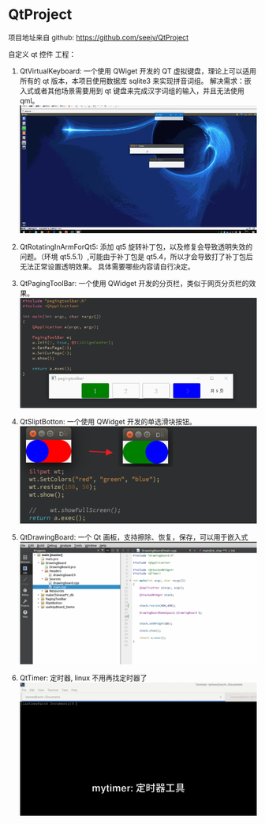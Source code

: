 # QtProject
项目地址来自 github: https://github.com/seejv/QtProject

自定义 qt 控件
工程：
1. QtVirtualKeyboard:
一个使用 QWiget 开发的 QT 虚拟键盘，理论上可以适用所有的 qt 版本，本项目使用数据库 sqlite3 来实现拼音词组。 解决需求：嵌入式或者其他场景需要用到 qt 键盘来完成汉字词组的输入，并且无法使用 qml。
![qt虚拟键盘演示](https://github.com/seejv/QtProject/blob/master/QtVirtualKeyboard/useKeyBoard_Demo/keyboard_show-how.gif)

2. QtRotatingInArmForQt5:
添加 qt5 旋转补丁包，以及修复会导致透明失效的问题。（环境 qt5.5.1）,可能由于补丁包是 qt5.4，所以才会导致打了补丁包后无法正常设置透明效果。
具体需要哪些内容请自行决定。

3. QtPagingToolBar: 
一个使用 QWidget 开发的分页栏，类似于网页分页栏的效果。
 ![qt分页栏演示](https://github.com/seejv/QtProject/blob/master/QtPagingToolBar/pagingtoolbar_show.gif)

4. QtSliptBotton: 
一个使用 QWidget 开发的单选滑块按钮。
 ![qt滑动按钮演示](https://github.com/seejv/QtProject/blob/master/QtSliptBotton/slipt_btn.png)

5. QtDrawingBoard: 
一个 Qt 画板，支持擦除、恢复，保存，可以用于嵌入式
 ![qt画板演示](https://github.com/seejv/QtProject/blob/master/QtDrawingBoard/drawingboard.gif)

6. QtTimer:
定时器, linux 不用再找定时器了                                                                                                
 ![qt定时器演示](https://github.com/seejv/QtProject/blob/master/QtTimer/mytimer.gif)
